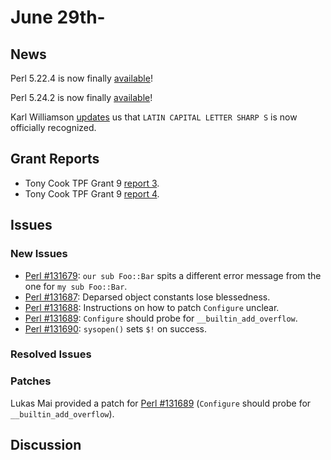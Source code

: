 # June 29th-

## News

Perl 5.22.4 is now finally
[available](http://nntp.perl.org/group/perl.perl5.porters/245293)!

Perl 5.24.2 is now finally
[available](http://nntp.perl.org/group/perl.perl5.porters/245292)!

Karl Williamson
[updates](http://nntp.perl.org/group/perl.perl5.porters/245280)
us that `LATIN CAPITAL LETTER SHARP S` is now officially recognized.

## Grant Reports

* Tony Cook TPF Grant 9
  [report 3](http://nntp.perl.org/group/perl.perl5.porters/245275).
* Tony Cook TPF Grant 9
  [report 4](http://nntp.perl.org/group/perl.perl5.porters/245276).

## Issues

### New Issues

* [Perl #131679](http://rt.perl.org/Ticket/Display.html?id=131679):
  `our sub Foo::Bar` spits a different error message from the one for
  `my sub Foo::Bar`.
* [Perl #131687](http://rt.perl.org/Ticket/Display.html?id=131687):
  Deparsed object constants lose blessedness.
* [Perl #131688](http://rt.perl.org/Ticket/Display.html?id=131688):
  Instructions on how to patch `Configure` unclear.
* [Perl #131689](http://rt.perl.org/Ticket/Display.html?id=131689):
  `Configure` should probe for `__builtin_add_overflow`.
* [Perl #131690](http://rt.perl.org/Ticket/Display.html?id=131690):
  `sysopen()` sets `$!` on success.

### Resolved Issues

### Patches

Lukas Mai provided a patch for
[Perl #131689](http://rt.perl.org/Ticket/Display.html?id=131689)
(`Configure` should probe for` __builtin_add_overflow`).

## Discussion
